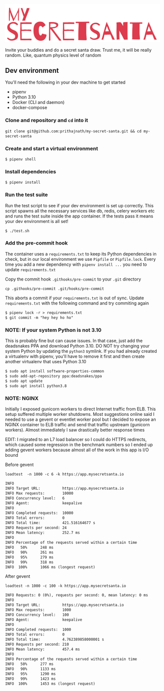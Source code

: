 ![sample image](mysecretsanta.png)

Invite your buddies and do a secret santa draw. Trust me, it will be really random. Like, quantum physics level of random

## Dev environment

You'll need the following in your dev machine to get started

* pipenv
* Python 3.10
* Docker (CLI and daemon)
* docker-compose

### Clone and repository and `cd` into it
```
git clone git@github.com:prithajnath/my-secret-santa.git && cd my-secret-santa
```
### Create and start a virtual environment
```
$ pipenv shell
```
### Install dependencies

```
$ pipenv install
```
### Run the test suite

Run the test script to see if your dev environment is set up correctly. This script spawns all the necessary services like db, redis, celery workers etc and runs the test suite inside the app container. If the tests pass it means your dev environment is all set!

```
$ ./test.sh
```

### Add the pre-commit hook
The container uses a `requirements.txt` to keep its Python dependencies in check, but in our local environment we use `Pipfile` or `Pipfile.lock`. Every time you add a new dependency with `pipenv install ...` you need to update `requirements.txt`

Copy the commit hook `.githooks/pre-commit` to your `.git` directory

```
cp .githooks/pre-commit .git/hooks/pre-commit
```
This aborts a commit if your `requirements.txt` is out of sync. Update `requirements.txt` with the following command and try commiting again

```
$ pipenv lock -r > requirements.txt
$ git commit -m "hey hey ho ho"
```
### NOTE: If your system Python is not 3.10
This is probably fine but can cause issues. In that case, just add the deadsnakes PPA and download Python 3.10. DO NOT try changing your system Python by updating the `python3` symlink. If you had already created a virtualenv with pipenv, you'll have to remove it first and then create another virtualenv that uses Python 3.10

```
$ sudo apt install software-properties-common
$ sudo add-apt-repository ppa:deadsnakes/ppa
$ sudo apt update
$ sudo apt install python3.8
```

### NOTE: NGINX

Initially I exposed gunicorn workers to direct Internet traffic from ELB. This setup suffered multiple worker shutdowns. Most suggestions online said I needed to use a gevent or eventlet worker pool but I decided to expose an NGINX container to ELB traffic and send that traffic upstream (gunicorn workers). Almost immediately I saw drastically better response times

EDIT: I migrated to an L7 load balancer so I could do HTTPS redirects, which caused some regression in the benchmark numbers so I ended up adding gevent workers because almost all of the work in this app is I/O bound

Before gevent

```
loadtest  -n 1000 -c 6 -k https://app.mysecretsanta.io
```

```
INFO 
INFO Target URL:          https://app.mysecretsanta.io
INFO Max requests:        10000
INFO Concurrency level:   6
INFO Agent:               keepalive
INFO 
INFO Completed requests:  10000
INFO Total errors:        0
INFO Total time:          421.516164677 s
INFO Requests per second: 24
INFO Mean latency:        252.7 ms
INFO 
INFO Percentage of the requests served within a certain time
INFO   50%      248 ms
INFO   90%      261 ms
INFO   95%      279 ms
INFO   99%      318 ms
INFO  100%      1066 ms (longest request)

```

After gevent

```
loadtest -n 1000 -c 100 -k https://app.mysecretsanta.io
```

```
INFO Requests: 0 (0%), requests per second: 0, mean latency: 0 ms
INFO 
INFO Target URL:          https://app.mysecretsanta.io
INFO Max requests:        1000
INFO Concurrency level:   100
INFO Agent:               keepalive
INFO 
INFO Completed requests:  1000
INFO Total errors:        0
INFO Total time:          4.762389858000001 s
INFO Requests per second: 210
INFO Mean latency:        457.4 ms
INFO 
INFO Percentage of the requests served within a certain time
INFO   50%      277 ms
INFO   90%      1133 ms
INFO   95%      1290 ms
INFO   99%      1423 ms
INFO  100%      1453 ms (longest request)
```